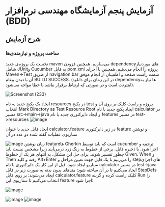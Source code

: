 # آزمایش پنجم آزمایشگاه مهندسی نرم‌افزار (BDD)
## شرح آزمایش

### ساخت پروژه و نیاز‌مندی‌ها

نخست یک پروژه‌ی جدید maven می‌سازیم. همچنین فزودن dependencyهای موردنیاز شامل JUnitو Cucumber به فایل pom.xml پروژه را انجام می‌دهیم.
همچنین با اجرای Maven->Test از طریق navigation bar سمت راست صفحه و اطمینان از انجام موفق آن با دیدن پیغام BUILD SUCCESS. (در این زمان برای دانلود dependencyها نیاز به اینترنت است و در صورتی که ارتباط برقرار نباشد با خطا مواجه می‌شود).

![Screenshot (233)](https://github.com/yaldashbz/SE-lab-hw5/assets/62180624/01a3adaa-b4d9-4fca-ad5e-21b48f283d63)

ایجاد یک پکیج جدید به نام resources در پکیج test پروژه و راست کلیک بر روی آن و انتخاب Mark Directory as Test Resource Root
ایجاد پکیج جدید با نام calculator در مسیر src->main->java و ایجاد دایرکتوری جدید با نام features در مسیر test->resources
![image](https://github.com/yaldashbz/SE-lab-hw5/assets/62180624/50c187df-22b4-48c5-ad78-265f47e13761)

ایجاد فایل جدید با عنوان calculator.feature در زیر دایرکتوری feature و نوشتن سناریوی عملیات گفته شده دو عدد در آن

![image](https://github.com/yaldashbz/SE-lab-hw5/assets/62180624/028ecbee-a466-48d1-8fcc-864859101657)
زبان نوشتن featureها Gherkin است که باید توسط cucumber ترجمه و اجرا شود. با ذخیره فایل، برخی از خطوط به رنگ زرد درمی‌آیند زیرا مشخص نیست باید چطور تفسیر شوند. برای حل این مشکل، به انتهای هر یک از خطوط Given، When و Then رفته و کلید Alt+Enter را می‌زنیم تا یک فایل جهت تعیین مراحل و stepهای اجرای سناریو ایجاد شود. قبل از این کار یک دایرکتوری با نام calculator در مسیر test->java ایجاد می‌کنیم تا در آن ساخته شود:
متدهای بدون بدنه به صورت زیر در فایل StepDefs ایجاد می‌شوند:
بر روی فایل calculator.feature کلیک راست کرده و گزینه Run را انتخاب می‌کنیم تا سناریوی این feature اجرا شود:




![image](https://github.com/yaldashbz/SE-lab-hw5/assets/62180624/bb0c9b6d-25b5-4430-907c-ca18570b266f)


![image](https://github.com/yaldashbz/SE-lab-hw5/assets/62180624/27238773-5094-47e7-829e-1a61619aaadf)
![image](https://github.com/yaldashbz/SE-lab-hw5/assets/62180624/98db33b4-dc52-4104-9ba9-e34f99de6d6b)







